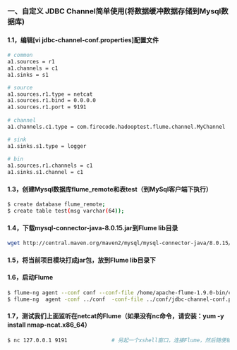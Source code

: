 ### 一、自定义 JDBC Channel简单使用(将数据缓冲数据存储到Mysql数据库)
#### 1.1，编辑[vi jdbc-channel-conf.properties]配置文件
```bash
# common
a1.sources = r1
a1.channels = c1
a1.sinks = s1

# source
a1.sources.r1.type = netcat
a1.sources.r1.bind = 0.0.0.0
a1.sources.r1.port = 9191
  
# channel
a1.channels.c1.type = com.firecode.hadooptest.flume.channel.MyChannel

# sink
a1.sinks.s1.type = logger
  
# bin
a1.sources.r1.channels = c1
a1.sinks.s1.channel = c1
```
#### 1.3，创建Mysql数据库flume_remote和表test（到MySql客户端下执行）
```bash
$ create database flume_remote;
$ create table test(msg varchar(64));
```
#### 1.4，下载mysql-connector-java-8.0.15.jar到Flume lib目录
```bash
wget http://central.maven.org/maven2/mysql/mysql-connector-java/8.0.15/mysql-connector-java-8.0.15.jar
```
#### 1.5，将当前项目模块打成jar包，放到Flume lib目录下

#### 1.6，启动Flume
```bash
$ flume-ng agent --conf conf --conf-file /home/apache-flume-1.9.0-bin/conf/jdbc-channel-conf.properties --name a1 -Dflume.root.logger=INFO,console  # linux使用
$ flume-ng  agent -conf ../conf  -conf-file ../conf/jdbc-channel-conf.properties -name a1 -property flume.root.logger=INFO,console                  # windows使用
```

#### 1.7，测试我们上面监听在netcat的Flume（如果没有nc命令，请安装：yum -y install nmap-ncat.x86_64）
```bash
$ nc 127.0.0.1 9191              # 另起一个xshell窗口，连接Flume，然后随便输入数据
```